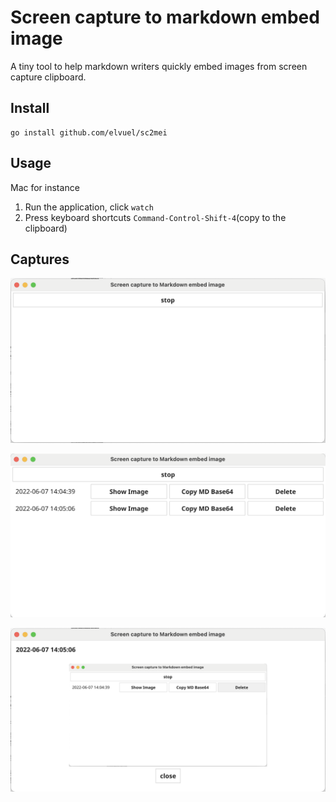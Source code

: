 # Screen capture to markdown embed image

A tiny tool to help markdown writers quickly embed images from screen capture clipboard.

## Install

```shell
go install github.com/elvuel/sc2mei
```

## Usage

Mac for instance

1. Run the application, click `watch`
2. Press keyboard shortcuts `Command-Control-Shift-4`(copy to the clipboard)

## Captures

![sc2mei-1](https://github.com/elvuel/sc2mei/blob/main/images/1.png?raw=true "Screen capture to markdown embed image - 1")

![sc2mei-2](https://github.com/elvuel/sc2mei/blob/main/images/2.png?raw=true "Screen capture to markdown embed image - 2")

![sc2mei-3](https://github.com/elvuel/sc2mei/blob/main/images/3.png?raw=true "Screen capture to markdown embed image - 3")
